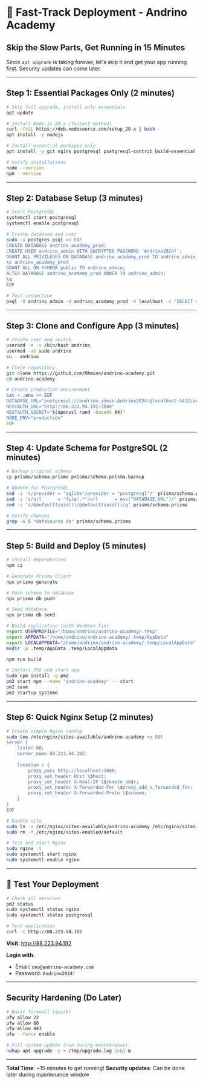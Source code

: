 # 🚀 Fast-Track Deployment - Andrino Academy

## Skip the Slow Parts, Get Running in 15 Minutes

Since `apt upgrade` is taking forever, let's skip it and get your app running first. Security updates can come later.

---

## Step 1: Essential Packages Only (2 minutes)

```bash
# Skip full upgrade, install only essentials
apt update

# Install Node.js 20.x (fastest method)
curl -fsSL https://deb.nodesource.com/setup_20.x | bash -
apt install -y nodejs

# Install essential packages only
apt install -y git nginx postgresql postgresql-contrib build-essential

# Verify installations
node --version
npm --version
```

---

## Step 2: Database Setup (3 minutes)

```bash
# Start PostgreSQL
systemctl start postgresql
systemctl enable postgresql

# Create database and user
sudo -u postgres psql << EOF
CREATE DATABASE andrino_academy_prod;
CREATE USER andrino_admin WITH ENCRYPTED PASSWORD 'Andrino2024!';
GRANT ALL PRIVILEGES ON DATABASE andrino_academy_prod TO andrino_admin;
\c andrino_academy_prod
GRANT ALL ON SCHEMA public TO andrino_admin;
ALTER DATABASE andrino_academy_prod OWNER TO andrino_admin;
\q
EOF

# Test connection
psql -U andrino_admin -d andrino_academy_prod -h localhost -c "SELECT version();"
```

---

## Step 3: Clone and Configure App (3 minutes)

```bash
# Create user and switch
useradd -m -s /bin/bash andrino
usermod -aG sudo andrino
su - andrino

# Clone repository
git clone https://github.com/MAminn/andrino-academy.git
cd andrino-academy

# Create production environment
cat > .env << EOF
DATABASE_URL="postgresql://andrino_admin:Andrino2024!@localhost:5432/andrino_academy_prod?schema=public"
NEXTAUTH_URL="http://88.223.94.192:3000"
NEXTAUTH_SECRET="$(openssl rand -base64 64)"
NODE_ENV="production"
EOF
```

---

## Step 4: Update Schema for PostgreSQL (2 minutes)

```bash
# Backup original schema
cp prisma/schema.prisma prisma/schema.prisma.backup

# Update for PostgreSQL
sed -i 's/provider = "sqlite"/provider = "postgresql"/' prisma/schema.prisma
sed -i 's/url      = "file:.*"/url      = env("DATABASE_URL")/' prisma/schema.prisma
sed -i 's/@default(cuid())/@default(uuid())/g' prisma/schema.prisma

# Verify changes
grep -A 5 "datasource db" prisma/schema.prisma
```

---

## Step 5: Build and Deploy (5 minutes)

```bash
# Install dependencies
npm ci

# Generate Prisma Client
npx prisma generate

# Push schema to database
npx prisma db push

# Seed database
npx prisma db seed

# Build application (with Windows fix)
export USERPROFILE="/home/andrino/andrino-academy/.temp"
export APPDATA="/home/andrino/andrino-academy/.temp/AppData"
export LOCALAPPDATA="/home/andrino/andrino-academy/.temp/LocalAppData"
mkdir -p .temp/AppData .temp/LocalAppData

npm run build

# Install PM2 and start app
sudo npm install -g pm2
pm2 start npm --name "andrino-academy" -- start
pm2 save
pm2 startup systemd
```

---

## Step 6: Quick Nginx Setup (2 minutes)

```bash
# Create simple Nginx config
sudo tee /etc/nginx/sites-available/andrino-academy << EOF
server {
    listen 80;
    server_name 88.223.94.192;
    
    location / {
        proxy_pass http://localhost:3000;
        proxy_set_header Host \$host;
        proxy_set_header X-Real-IP \$remote_addr;
        proxy_set_header X-Forwarded-For \$proxy_add_x_forwarded_for;
        proxy_set_header X-Forwarded-Proto \$scheme;
    }
}
EOF

# Enable site
sudo ln -s /etc/nginx/sites-available/andrino-academy /etc/nginx/sites-enabled/
sudo rm -f /etc/nginx/sites-enabled/default

# Test and start Nginx
sudo nginx -t
sudo systemctl start nginx
sudo systemctl enable nginx
```

---

## 🎯 Test Your Deployment

```bash
# Check all services
pm2 status
sudo systemctl status nginx
sudo systemctl status postgresql

# Test application
curl -I http://88.223.94.192
```

**Visit**: http://88.223.94.192

**Login with**:
- Email: `ceo@andrino-academy.com`
- Password: `Andrino2024!`

---

## Security Hardening (Do Later)

```bash
# Basic firewall (quick)
ufw allow 22
ufw allow 80
ufw allow 443
ufw --force enable

# Full system update (run during maintenance)
nohup apt upgrade -y > /tmp/upgrade.log 2>&1 &
```

---

**Total Time**: ~15 minutes to get running!
**Security updates**: Can be done later during maintenance window